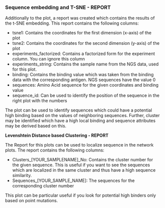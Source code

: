 ### Sequence embedding and T-SNE - REPORT

Additionally to the plot, a report was created which contains the results of the t-SNE embedding. This report contains the following columns:
- tsne1: Contains the coordinates for the first dimension (x-axis) of the plot
- tsne2: Contains the coordinates for the second dimension (y-axis) of the plot
- experiments_factorized: Contains a factorized form for the experiment column. You can ignore this column
- experiments_string: Contains the sample name from the NGS data, used for this plot.
- binding: Contains the binding value which was taken from the binding data with the corresponding antigen. NGS sequences have the value 0
- sequences: Amino Acid sequence for the given coordinates and binding value
- sequence_id: Can be used to identify the position of the sequence in the right plot with the numbers

The plot can be used to identify sequences which could have a potential high binding based on the values of neighboring sequences. Further, cluster may be identified which have a high local binding and sequence attributes may be derived based on this.

**Levenshtein Distance based Clustering - REPORT**

The Report for this plots can be used to localize sequence in the network plots. The report contains the following columns:
- Clusters_[YOUR_SAMPLENAME]_No: Contains the cluster number for the given sequence. This is useful if you want to see the sequences which are localized in the same cluster and thus have a high sequence similarity.
- Sequences_[YOUR_SAMPLE_NAME]: The sequences for the corresponding cluster number

This plot can be particular useful if you look for potential high binders only based on point mutations.